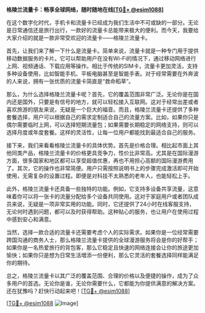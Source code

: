 **格陵兰流量卡：畅享全球网络，随时随地在线[[TG💪+ @esim1088](https://t.me/s/esim1088)]**

在这个数字化时代，手机卡和流量卡已经成为我们生活中不可或缺的一部分。无论是日常通信还是旅行出行，一款好的流量卡总能带来极大的便利。而今天，我要给大家介绍的就是一款非常受欢迎的流量卡——格陵兰流量卡。

首先，让我们来了解一下什么是流量卡。简单来说，流量卡就是一种专门用于提供移动数据服务的卡片。它可以帮助用户在没有Wi-Fi的情况下，通过移动网络进行上网、视频通话、下载应用等操作。相比于传统的SIM卡，流量卡更加灵活，支持多种设备使用，比如智能手机、平板电脑甚至是智能手表。对于经常需要在外奔波的人来说，拥有一张优质的流量卡简直是“救命稻草”。

那么，为什么选择格陵兰流量卡呢？首先，它的覆盖范围非常广泛。无论你是在国内还是国外，只要是有信号的地方，就可以轻松接入互联网。这对于经常出差或者喜欢旅游的朋友来说，无疑是一个巨大的福音。而且，格陵兰流量卡还提供了多种套餐选择，用户可以根据自己的需求定制适合自己的流量方案。比如，如果你只是偶尔需要临时上网，可以选择短期流量包；如果需要长期稳定的网络支持，则可以选择月度或年度套餐。这样的灵活性，让每一位用户都能找到最适合自己的服务。

接下来，我们来看看格陵兰流量卡的具体优势。首先是价格合理。相比起市面上其他同类产品，格陵兰流量卡的价格更具竞争力，性价比非常高。尤其是在国际漫游方面，很多国家和地区都可以享受超值优惠，再也不用担心高额的国际漫游费用了。其次，它的操作也非常简便。用户只需按照说明书上的步骤完成激活即可开始使用，无需复杂的设置过程。即便是对科技不太熟悉的老年人，也能轻松上手。

此外，格陵兰流量卡还具备一些独特的功能。例如，它支持多设备共享流量，这意味着你可以将一张卡的流量分配给多个设备共同使用。这对于家庭用户或者团队成员来说，无疑是一项非常实用的功能。同时，它还提供了24小时在线客服支持，无论何时遇到问题，都可以及时获得帮助。这种贴心的服务，也让用户在使用过程中感到安心和满意。

当然，选择一款合适的流量卡还需要考虑个人的实际需求。如果你是一位经常需要跨国沟通的商务人士，那么格陵兰流量卡提供的全球漫游服务将会是你的好帮手；如果你是一名热爱旅行的背包客，那么它稳定且快速的网络连接会让你的旅途更加愉快；如果你只是想为日常生活增添一份便利，那么它灵活的套餐选择同样能满足你的期待。

总之，格陵兰流量卡以其广泛的覆盖范围、合理的价格以及便捷的操作，成为了众多用户的首选。无论你是谁，无论你需要什么，它都能为你提供满意的解决方案。还在犹豫吗？赶快行动起来吧！[[TG💪+ @esim1088](https://t.me/s/esim1088)]

[[TG💪+ @esim1088](https://t.me/s/esim1088) ![Image](https://i.postimg.cc/4NQfJmqS/Snipaste-2025-05-13-00-14-12.png)]